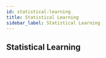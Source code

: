 ```yaml
---
id: statistical-learning
title: Statistical Learning
sidebar_label: Statistical Learning
---
```


## Statistical Learning
